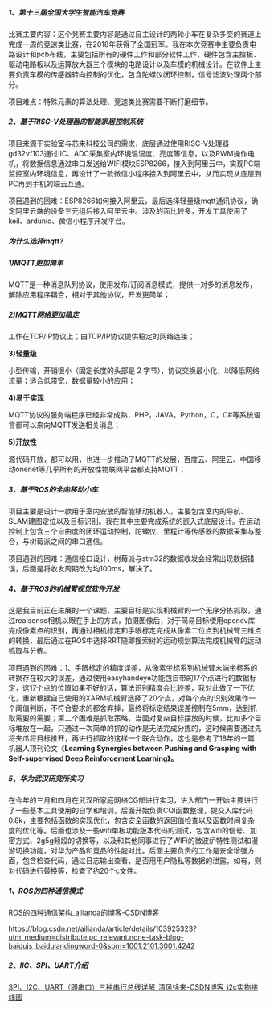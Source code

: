 ##### 1、第十三届全国大学生智能汽车竞赛

比赛主要内容：这个竞赛主要内容是通过自主设计的两轮小车在复杂多变的赛道上完成一周的竞速类比赛，在2018年获得了全国冠军。我在本次竞赛中主要负责电路设计和pcb布线，主要包括所有的硬件工作和部分软件工作，硬件包含主控板、驱动电路板以及运算放大器三个模块的电路设计以及车模的机械设计。在软件上主要负责车模的传感器转向控制的优化，包含陀螺仪闭环控制，信号滤波处理两个部分。

项目难点：特殊元素的算法处理、竞速类比赛需要不断打磨细节。

 

##### 2、基于RISC-V处理器的智能家居控制系统

项目来源于实验室与芯来科技公司的需求，底层通过使用RISC-V处理器gd32vf103通过IIC、ADC采集室内环境温湿度、亮度等信息，以及PWM操作电机，将数据信息通过串口发送给WIFI模块ESP8266，接入到阿里云中，实现PC端监控室内环境信息，再设计了一款微信小程序接入到阿里云中，从而实现从底层到PC再到手机的端云互通。

项目遇到的困难：ESP8266如何接入阿里云，最后选择轻量级mqtt通讯协议，确定阿里云端的设备三元组后接入阿里云中。涉及的面比较多，开发工具使用了keil、ardunio、微信小程序开发平台。

##### 为什么选择mqtt?

##### 1)MQTT更加简单

MQTT是一种消息队列协议，使用发布/订阅消息模式，提供一对多的消息发布，解除应用程序耦合，相对于其他协议，开发更简单；

##### 2)MQTT网络更加稳定

工作在TCP/IP协议上；由TCP/IP协议提供稳定的网络连接；

**3)轻量级**

小型传输，开销很小（固定长度的头部是 2 字节），协议交换最小化，以降低网络流量；适合低带宽，数据量较小的应用；

**4)易于实现**

MQTT协议的服务端程序已经非常成熟，PHP，JAVA，Python，C，C#等系统语言都可以来向MQTT发送相关消息；

**5)开放性**

源代码开放，都可以用，也进一步推动了MQTT的发展，百度云、阿里云、中国移动onenet等几乎所有的开放性物联网平台都支持MQTT；

 

##### 3、基于ROS的全向移动小车

项目主要是设计一款用于室内安放的智能移动机器人，主要包含室内的导航、SLAM建图定位以及目标识别。我在其中主要完成系统的嵌入式底层设计。在运动控制上包含三个自由度的闭环运动控制，陀螺仪、里程计等传感器的数据采集与整合，与树莓派之间的串口通信。

项目遇到的困难：通信接口设计，树莓派与stm32的数据收发会经常出现数据错误，后面是将收发周期改为均100ms，解决了。

 

##### 4、基于ROS的机械臂视觉软件开发

这是我目前正在进展的一个课题，主要目标是实现机械臂的一个无序分拣抓取，通过realsense相机以眼在手上的方式，拍摄图像后，对于简易目标使用opencv库完成像素点的识别，再通过相机标定和手眼标定完成从像素二位点到机械臂三维点的转换，最后通过在ROS中选择RRT随即搜索树的运动规划算法完成机械臂的运动抓取与分拣。

项目遇到的困难：1、手眼标定的精度误差，从像素坐标系到机械臂末端坐标系的转换存在较大的误差，通过使用easyhandeye功能包自带的17个点进行的数据标定，这17个点的位置如果不好的话，算法识别精度会比较差，我对此做了一下优化，重新根据自己使用的XARM机械臂选择了20个点，对每个点的识别效果作一个阈值判断，不符合要求的都舍弃掉，最终将标定结果误差控制在5mm，达到抓取需要的需要；第二个困难是抓取策略，当面对复杂目标摆放的时候，比如多个目标堆放在一起，只通过一次简单的抓的动作是无法完成分拣的，这时候需要通过先将夹爪将目标推开，再进行抓取的这样一个联合动作，这也是参考了18年的一篇机器人顶刊论文《**Learning Synergies between Pushing and Grasping with Self-supervised Deep Reinforcement Learning》。**

 

##### 5、华为武汉研究所实习

在今年的三月和四月在武汉所家庭网络CG部进行实习，进入部门一开始主要进行了一些基本工具使用的自学和培训，后面开始负责CQI函数整理，提交入库代码0.8k，主要包括函数的实现优化，包含安全函数的返回值检查以及函数时间复杂度的优化等。后面也涉及一些wifi单板功能版本代码的测试，包含wifi的信号、加密方式、2g5g频段的切换等，以及和其他同事进行了WIFi的微波炉特性测试和漫游切换功能，对华为产品和竞品的性能对比。后面主要负责的工作是安全增强方面，包含检查代码，通过日志输出查看，是否用用户隐私等数据的泄露，如有，则对代码进行替换等，检查了约20个c文件。

 

 

##### 1、ROS的四种通信模式

[ROS的四种通信架构_ailianda的博客-CSDN博客](https://blog.csdn.net/ailianda/article/details/103925323?utm_medium=distribute.pc_relevant.none-task-blog-baidujs_baidulandingword-0&spm=1001.2101.3001.4242)

https://blog.csdn.net/ailianda/article/details/103925323?utm_medium=distribute.pc_relevant.none-task-blog-baidujs_baidulandingword-0&spm=1001.2101.3001.4242

 

##### 2、IIC、SPI、UART介绍

[SPI、I2C、UART（即串口）三种串行总线详解_清风徐来-CSDN博客_i2c实物接线图](https://blog.csdn.net/oqqHuTu12345678/article/details/65445338?utm_medium=distribute.pc_relevant.none-task-blog-2~default~BlogCommendFromMachineLearnPai2~default-1.baidujs&depth_1-utm_source=distribute.pc_relevant.none-task-blog-2~default~BlogCommendFromMachineLearnPai2~default-1.baidujs)